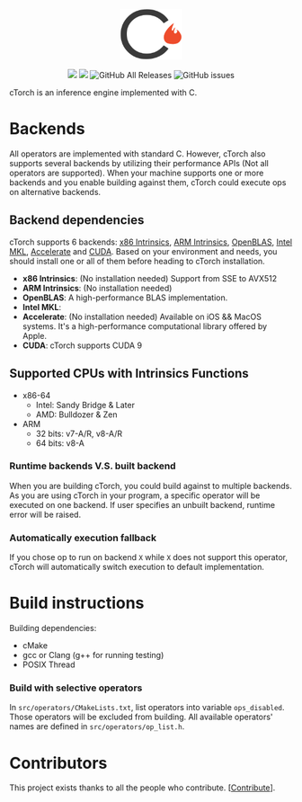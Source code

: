 <p align="center">
  <img src="https://github.com/pcpLiu/cTorch/blob/master/logo.png" height="90">
</p>

<p align="center">
  <a>
    <img src="https://travis-ci.com/pcpLiu/cTorch.svg?token=pqXTPvpuvJE34KJBhbJP&branch=master">
  </a>
  <a>
    <img src="https://img.shields.io/badge/license-MIT-lightgrey">
  </a>
  <a>
    <img alt="GitHub All Releases" src="https://img.shields.io/github/downloads/pcpLiu/cTorch/total?color=informational">
  </a>
  <a>
    <img alt="GitHub issues" src="https://img.shields.io/github/issues/pcpLiu/cTorch">
  </a>
</p>

cTorch is an inference engine implemented with C.

# Backends

All operators are implemented with standard C.
However, cTorch also supports several backends by utilizing their performance APIs (Not all operators are supported).
When your machine supports one or more backends and you enable building against them, cTorch could execute ops on alternative backends.

## Backend dependencies

cTorch supports 6 backends: [x86 Intrinsics](), [ARM Intrinsics](), [OpenBLAS](), [Intel MKL](), [Accelerate]() and [CUDA]().
Based on your environment and needs, you should install one or all of them before heading to cTorch installation.

- **x86 Intrinsics**: (No installation needed) Support from SSE to AVX512
- **ARM Intrinsics**: (No installation needed)
- **OpenBLAS**: A high-performance BLAS implementation.
- **Intel MKL**:
- **Accelerate**: (No installation needed) Available on iOS && MacOS systems. It's a high-performance computational library offered by Apple.
- **CUDA**: cTorch supports CUDA 9

## Supported CPUs with Intrinsics Functions

- x86-64
  - Intel: Sandy Bridge & Later
  - AMD: Bulldozer & Zen
- ARM
  - 32 bits: v7-A/R, v8-A/R
  - 64 bits: v8-A

### Runtime backends V.S. built backend

When you are building cTorch, you could build against to multiple backends.
As you are using cTorch in your program, a specific operator will be executed on one backend.
If user specifies an unbuilt backend, runtime error will be raised.

### Automatically execution fallback

If you chose op to run on backend `X` while `X` does not support this operator, cTorch will
automatically switch execution to default implementation.

# Build instructions

Building dependencies:

- cMake
- gcc or Clang (g++ for running testing)
- POSIX Thread

### Build with selective operators

In `src/operators/CMakeLists.txt`, list operators into variable `ops_disabled`.
Those operators will be excluded from building.
All available operators' names are defined in `src/operators/op_list.h`.

# Contributors

This project exists thanks to all the people who contribute. [[Contribute](CONTRIBUTING.md)].

